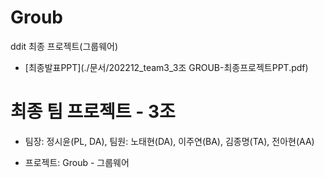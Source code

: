 # Groub
ddit 최종 프로젝트(그룹웨어)
- [최종발표PPT](./문서/202212_team3_3조 GROUB-최종프로젝트PPT.pdf)
# 최종 팀 프로젝트 - 3조
- 팀장: 정시윤(PL, DA), 팀원: 노태현(DA), 이주연(BA), 김종명(TA), 전아현(AA)

- 프로젝트: Groub - 그룹웨어
